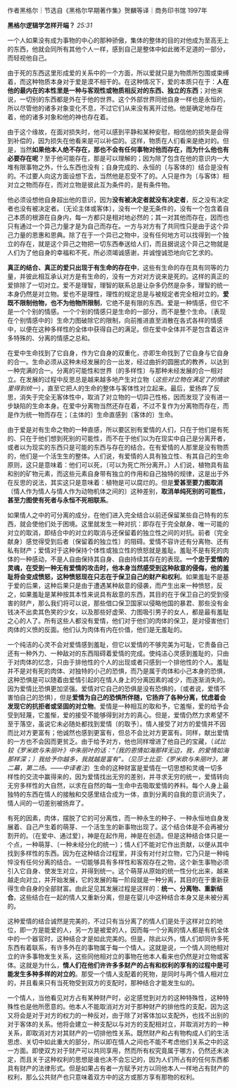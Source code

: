 作者黑格尔｜节选自《黑格尔早期著作集》贺麟等译｜商务印书馆 1997年

**黑格尔逻辑学怎样开端？** _25:31_

一个人如果没有成为事物的中心的那种骄傲，集体的整体的目的对他成为至高无上的东西，他就会同所有其他个人一样，感到自己是整体中如此微不足道的一部分，而轻视他自己。

由于死的东西这里形成爱的关系中的一个方面，所以爱就只是为物质所包围或束缚着，而这种物质本身对于爱是漠不相干的。在这种情况下，爱的本质只在于：**人在他的最内在的本性里是一种与客观性或物质相反对的东西、独立的东西**；对他来说，一切别的东西都是外在于他的世界。这个外部世界同他自身一样也是永恒的，所以尽管他的诸多对象变化不息，不过它们从来没有离开过他。他是确定地存在着，他的诸多对象和他的神也存在着。

由于这个缘故，在面对损失时，他可以感到平静和某种安慰，相信他的损失是会得到补偿的，因为损失在他看来是可以补偿的。这样，物质在人们看来是绝对的。但是，当然**如果他本人绝不存在，那也不会有任何事物对他而存在，而为什么他也有必要存在呢**？至于他可能存在，那是可以理解的；因为除了包含在他的意识内一大堆有限事物之外，什么东西也没有；自身完成的、永恒的〔与客体的〕结合是没有的。不过要人向这方面设想下去，当然他是忍受不了的。人只是作为〔与客体〕相对立之物而存在，而对立物是彼此互为条件的，是有条件物。

他必须设想他自身超出他的意识，因为**没有被决定者就没有决定者**，反之没有决定者也没有被决定者。〔无论主体或客体〕，没有一个是无条件的，没有一个包含着自己本质的根源在自身内，每一方都只是相对地必然的；其一对其他而存在，因而也只有通过一个异己力量才是为自己而存在。一方与对方有了共同性只是由于这个异己力量的恩惠和恩典。除了在于一个异已之物中，没有任何地方可以找得到一个独立的存在，就是这个异己之物把一切东西奉送给人们，而且据说这个异己之物就是人们为了他自身的幸福和不死，所必须竭诚感谢，并诚惶诚恐地向它乞求的。

**真正的结合、真正的爱只出现于有生命的存在中**，这些有生命的存在具有同等的力量，并彼此相互承认对方是有生命的，没有一方对对方说来是死的。这样的真正的爱排除了一切对立。爱不是理智，理智的联系总是让杂多仍然是杂多，理智的统一本身仍然是对立物。爱也不是理性，理性的规定总是与被规定者完全相对立的。**爱既不限制他物，也不为他物所限制**，它绝不是有限的东西。爱是一种情感，但它不是一个个别的情感。一个个别的情感只是生命的一部分，而不是整个生命。〔表现在个别情感中的〕生命力图破除它的限制，向前推进直至消散在各式各样的情感中，以便在这种多样性的全体中获得自己的满足。但在爱中全体并不是包含着这许多特殊的、分离的情感之总和。

在爱中生命找到了它自身，作为它自身的双重化，亦即生命找到了它自身与它自身的合一。生命必须从这种未经发展的合一出发，经过曲折的圆圈式的教养，以达到一种完满的合一。分离的可能性和世界〔的多样性〕与那种未经发展的合一相对立。在发展的过程中反思总是越来越多地产生对立物（_这些对立物在满足了的情欲里得到统一_），直至它把人的生命的整体与客体性对立起来。最后，爱扬弃了反思，消失于完全无客体性中，取消了对立物的一切异己性格，因而发现了没有进一步缺陷的生命本身。在爱中分离物当然还存在着，不过不复作为分离物而存在，而是作为统一物而存在；〔主体的〕生命直感到〔客体的〕生命。

由于爱是对有生命之物的一种直感，所以要区别有爱情的人们，只在于他们是有死的、只在于他们想到死别的可能性，而不在于他们以为在现实中自己是分离开者，或者以为现实的东西只是可能的东西与存在的结合。在有爱情的人那里是没有物质的，他们是一个活生生的整体。人们说，有爱情的人具有独立性、有其自己的生命原则，这只是意味着：他们可以死，〔可以为死亡所分离开。〕人们说，植物具有盐和别的矿物元素，而这些元素自身带有独立的作用和自己独特的规律，这是出于外在反思的说法，其实这只是意味着：植物是可以腐烂的。但是**爱甚至要力图取消**〔情人作为情人与情人作为动物机体之间的〕这种差别，**取消单纯死别的可能性，甚至力图使有死者与永恒不死相联系**。

如果情人之中的可分离的成分，在他们进入完全结合以前还保留某些自己特有的东西，就会使他们处于困境。这里就发生一种对抗：即存在于完全献身、唯一可能的对立的取消，即结合中的对立的取消与还保留着的独立性之间的对抗。前者〔完全献身〕感觉得受到后者〔保留着的独立性〕的阻碍。爱情不容许还有分离物、还有私有财产；爱情对于这种保持个体性或独立性的愤怒就是羞耻。羞耻不是有死的肉体的一种感动，不是人自由保持其自身、自由持续其存在的表现。**一个忠于爱情的灵魂，在受到一种无有爱情的攻击时，他本身当然感受到这种敌意的侵侮，他的羞耻将会变成愤怒，这种愤怒现在只志在于保卫自己的财产和权利**。如果羞耻不是基于爱的后果，这种后果只是由于遭遇某种敌意的侵袭，而产生出来一种愤怒，反之，如果羞耻是某种按其本性来说具有敌意的东西，其目的在于保卫自己的受到侵害的财产，那么我们将可以说，那些借口保卫国家以侵略他国的暴君、那些没有金钱决不出卖其色笑的少女，以及那些好虚荣、力图吸引男子的女人，都是最有羞耻之心的人了。所有这些人都没有爱情，他们对于他们的肉体的保卫，是对侵害他们肉体的义愤的反面。他们认为肉体有内在价值，他们是无羞耻的。

一个纯洁的心灵不会对爱情感到羞耻，但它以爱情的不够完美为可耻，它责备自己还有一种外力、一种敌对的东西阻碍着爱情的完成。使纯洁心灵感到羞耻的，只由于对肉体的忆念，只由于排他性的个人的出现或者只感到一个排他性的个人。羞耻并不是对有死的肉体、对独特的小己的恐惧，而乃是属于肉体和小己本身的恐惧，这种恐惧是可以随着由爱情引起的在情人身上的分离因素的减少，而逐渐消失的。因为爱情比恐惧更加坚强。爱情对它自己的恐俱是没有恐惧的，〔或者说，爱情不害怕自己的恐惧〕，但是**爱情为自己的恐惧所伴随，它扬弃了各种分离，忧虑着会发现它的抗拒者或坚固的对立物**。爱情是一种相互的取和予，它羞惭，爱的给予会受到轻蔑，它羞惭，爱的接受不能够得到对方的真心。但是，爱情仍然力求希望不至于落空，虽说它未必随处都找到爱情〔的取予〕。情人接受了对方的爱情并不因而比对方更富有；他诚然也感到更富有，但总不会比对方更富有。同样，献出爱情的一方也不会因而更贫乏。由于给予对方，他也同样增进了他自己的宝藏，（_试比较《罗米欧与朱丽叶》中朱丽叶的话：“〔我的恩情如海那样无边，我，的爱情如海那样深；〕我给予你越多，我就越是富有”。（见莎士比亚:《罗米欧与朱丽叶》，第二幕，第二场。——中译者注_）生命的这种财富是爱情在一切思想和灵魂一切多样性的交流中赢得来的，因为爱情找出无穷的差别，并寻求无穷的统一，爱情转向无穷多样性的大自然，以求在自然的每一生命中去吸取爱情的养料。每个人身上最独特的东西在情人的接触和交感里结合成为一体，直到分离的自我的意识消失了，情人间的一切差别被扬弃了。

有死的因素，肉体，摆脱了它的可分离性，而一种永生的种子、一种永恒地自身发展着、自己产生着的萌芽、一个活生生的新事物出现了。这个结合体是不会再被分割开的。〔在爱中、通过爱〕，神是在起作用，神是在创造。但是这种结合体只是一个点，一种萌芽、〔一种未经分化的统一〕；情人们不能对它作出贡献，以便从其中找到多样性的东西。因为在这种结合过程里，并没有对付对立物，它乃只是一种纯悴没有任何分离的结合。一切能够具有多样性和客观存在之物，这个新生事物必须引入它自身、使发生对立，并得到统一。这个萌芽从原始的统一性分化出来，越来越走向对立，并开始发展，它的发展的每一阶段就是一种分离，其目的在于重新获得生命自身的全部财富。由此足见其发展过程是这样的：**统一、分离物、重新结合**。这些结合在一起的情人又重新分离，但是在婴儿中这种结合本身又是未被分离的。

这种爱情的结合诚然是完美的，不过只有当分离了的情人们是处于这样对立的地位，即一方是能爱的人，另一方是被爱的人，因而每一个分离的情人都是有机全体中的一个器官时，这种结合才是如此完美的。但是，除此以外，情人们却同许多死东西有着联系，有许多外在的事物属于每一个情人。这就是说，一个情人同他相对立的许多事物发生关系，这些同他相对立的事物在他本人看来也仍然是对立物或客体。这就是为什么，**情人们在他们许许多多财产的占有和权利的享有的过程中是可能发生多种多样的对立的**。那受一个情人支配着的死物，是同时与两个情人相对立的，并且看来只有当死物受到双方的支配时，那种结合才能发生似的。

一个情人，当他看见对方占有某种财产时，必定感觉到对方的这种特殊性，这种特殊性也是他所愿意的。他本人不能取消对方对于那种财产的排他性的支配，因为这又将会是对于对方的权力的一种反对，由于除了对客体加以支配外，也找不出别的对于客体的关系。他将会建立一种支配以与对方的支配相对立，并取消对方的一种关系，即取消对方对其财产的一切排他性关系。既然财产和占有物构成人们的生活思虑、关切中如此重大的部分，所以即在情人之间也不能不考虑他们关系之中的这一方面。即使双方对于财产可以共同享用，然而所有权究竟属于哪方，仍然还未决定，而且关于这种权利的思想是谁也决不会忘记的，因为人们所占有的任何东西都具有财产的法律形式。但是如果占有者一方赋予对方以同他本人一样地占有财产的权利，那么公共财产也只意味着双方中的这方或那方享有那物的权利。